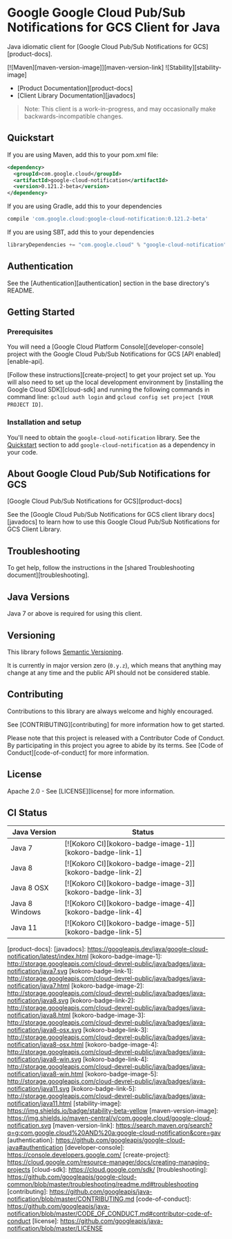# Google Google Cloud Pub/Sub Notifications for GCS Client for Java

Java idiomatic client for [Google Cloud Pub/Sub Notifications for GCS][product-docs].

[![Maven][maven-version-image]][maven-version-link]
![Stability][stability-image]

- [Product Documentation][product-docs]
- [Client Library Documentation][javadocs]

> Note: This client is a work-in-progress, and may occasionally
> make backwards-incompatible changes.

## Quickstart


If you are using Maven, add this to your pom.xml file:

```xml
<dependency>
  <groupId>com.google.cloud</groupId>
  <artifactId>google-cloud-notification</artifactId>
  <version>0.121.2-beta</version>
</dependency>
```

If you are using Gradle, add this to your dependencies
```Groovy
compile 'com.google.cloud:google-cloud-notification:0.121.2-beta'
```
If you are using SBT, add this to your dependencies
```Scala
libraryDependencies += "com.google.cloud" % "google-cloud-notification" % "0.121.2-beta"
```

## Authentication

See the [Authentication][authentication] section in the base directory's README.

## Getting Started

### Prerequisites

You will need a [Google Cloud Platform Console][developer-console] project with the Google Cloud Pub/Sub Notifications for GCS [API enabled][enable-api].

[Follow these instructions][create-project] to get your project set up. You will also need to set up the local development environment by
[installing the Google Cloud SDK][cloud-sdk] and running the following commands in command line:
`gcloud auth login` and `gcloud config set project [YOUR PROJECT ID]`.

### Installation and setup

You'll need to obtain the `google-cloud-notification` library.  See the [Quickstart](#quickstart) section
to add `google-cloud-notification` as a dependency in your code.

## About Google Cloud Pub/Sub Notifications for GCS


[Google Cloud Pub/Sub Notifications for GCS][product-docs] 

See the [Google Cloud Pub/Sub Notifications for GCS client library docs][javadocs] to learn how to
use this Google Cloud Pub/Sub Notifications for GCS Client Library.






## Troubleshooting

To get help, follow the instructions in the [shared Troubleshooting document][troubleshooting].

## Java Versions

Java 7 or above is required for using this client.

## Versioning


This library follows [Semantic Versioning](http://semver.org/).


It is currently in major version zero (``0.y.z``), which means that anything may change at any time
and the public API should not be considered stable.

## Contributing


Contributions to this library are always welcome and highly encouraged.

See [CONTRIBUTING][contributing] for more information how to get started.

Please note that this project is released with a Contributor Code of Conduct. By participating in
this project you agree to abide by its terms. See [Code of Conduct][code-of-conduct] for more
information.

## License

Apache 2.0 - See [LICENSE][license] for more information.

## CI Status

Java Version | Status
------------ | ------
Java 7 | [![Kokoro CI][kokoro-badge-image-1]][kokoro-badge-link-1]
Java 8 | [![Kokoro CI][kokoro-badge-image-2]][kokoro-badge-link-2]
Java 8 OSX | [![Kokoro CI][kokoro-badge-image-3]][kokoro-badge-link-3]
Java 8 Windows | [![Kokoro CI][kokoro-badge-image-4]][kokoro-badge-link-4]
Java 11 | [![Kokoro CI][kokoro-badge-image-5]][kokoro-badge-link-5]

[product-docs]: 
[javadocs]: https://googleapis.dev/java/google-cloud-notification/latest/index.html
[kokoro-badge-image-1]: http://storage.googleapis.com/cloud-devrel-public/java/badges/java-notification/java7.svg
[kokoro-badge-link-1]: http://storage.googleapis.com/cloud-devrel-public/java/badges/java-notification/java7.html
[kokoro-badge-image-2]: http://storage.googleapis.com/cloud-devrel-public/java/badges/java-notification/java8.svg
[kokoro-badge-link-2]: http://storage.googleapis.com/cloud-devrel-public/java/badges/java-notification/java8.html
[kokoro-badge-image-3]: http://storage.googleapis.com/cloud-devrel-public/java/badges/java-notification/java8-osx.svg
[kokoro-badge-link-3]: http://storage.googleapis.com/cloud-devrel-public/java/badges/java-notification/java8-osx.html
[kokoro-badge-image-4]: http://storage.googleapis.com/cloud-devrel-public/java/badges/java-notification/java8-win.svg
[kokoro-badge-link-4]: http://storage.googleapis.com/cloud-devrel-public/java/badges/java-notification/java8-win.html
[kokoro-badge-image-5]: http://storage.googleapis.com/cloud-devrel-public/java/badges/java-notification/java11.svg
[kokoro-badge-link-5]: http://storage.googleapis.com/cloud-devrel-public/java/badges/java-notification/java11.html
[stability-image]: https://img.shields.io/badge/stability-beta-yellow
[maven-version-image]: https://img.shields.io/maven-central/v/com.google.cloud/google-cloud-notification.svg
[maven-version-link]: https://search.maven.org/search?q=g:com.google.cloud%20AND%20a:google-cloud-notification&core=gav
[authentication]: https://github.com/googleapis/google-cloud-java#authentication
[developer-console]: https://console.developers.google.com/
[create-project]: https://cloud.google.com/resource-manager/docs/creating-managing-projects
[cloud-sdk]: https://cloud.google.com/sdk/
[troubleshooting]: https://github.com/googleapis/google-cloud-common/blob/master/troubleshooting/readme.md#troubleshooting
[contributing]: https://github.com/googleapis/java-notification/blob/master/CONTRIBUTING.md
[code-of-conduct]: https://github.com/googleapis/java-notification/blob/master/CODE_OF_CONDUCT.md#contributor-code-of-conduct
[license]: https://github.com/googleapis/java-notification/blob/master/LICENSE


[libraries-bom]: https://github.com/GoogleCloudPlatform/cloud-opensource-java/wiki/The-Google-Cloud-Platform-Libraries-BOM
[shell_img]: https://gstatic.com/cloudssh/images/open-btn.png
